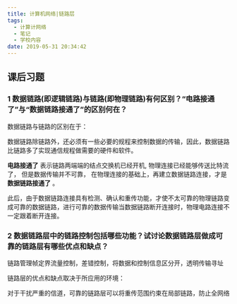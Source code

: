 ```yaml
---
title: 计算机网络|链路层
tags:
  - 计算计网络
  - 笔记
  - 学校内容
date: 2019-05-31 20:34:42
---
```


## 课后习题

### 1 数据链路(即逻辑链路)与链路(即物理链路)有何区别？“电路接通了”与“数据链路接通了”的区别何在？

数据链路与链路的区别在于：

数据链路除链路外，还必须有一些必要的规程来控制数据的传输，因此，数据链路比链路多了实现通信规程做需要的硬件和软件。

**电路接通了** 表示链路两端端的结点交换机已经开机, 物理连接已经能够传送比特流了， 但是数据传输并不可靠， 在物理连接的基础上，再建立数据链路连接，才是 **数据链路接通了** 。

此后，由于数据链路连接具有检测、确认和重传功能，才使不太可靠的物理链路变成可靠的数据链路，进行可靠的数据传输当数据链路断开连接时，物理电路连接不一定跟着断开连接。

<!-- more -->

### 2 数据链路层中的链路控制包括哪些功能？试讨论数据链路层做成可靠的链路层有哪些优点和缺点？

链路管理帧定界流量控制，差错控制，将数据和控制信息区分开，透明传输寻址

链路层的优点和缺点取决于所应用的环境：

对于干扰严重的信道，可靠的链路层可以将重传范围约束在局部链路，防止全网络